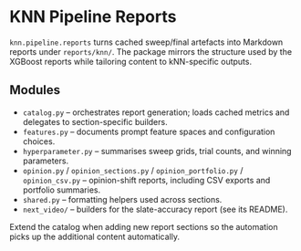 # KNN Pipeline Reports

`knn.pipeline.reports` turns cached sweep/final artefacts into Markdown reports
under `reports/knn/`. The package mirrors the structure used by the XGBoost
reports while tailoring content to kNN-specific outputs.

## Modules

- `catalog.py` – orchestrates report generation; loads cached metrics and
  delegates to section-specific builders.
- `features.py` – documents prompt feature spaces and configuration choices.
- `hyperparameter.py` – summarises sweep grids, trial counts, and winning
  parameters.
- `opinion.py` / `opinion_sections.py` / `opinion_portfolio.py` /
  `opinion_csv.py` – opinion-shift reports, including CSV exports and portfolio
  summaries.
- `shared.py` – formatting helpers used across sections.
- `next_video/` – builders for the slate-accuracy report (see its README).

Extend the catalog when adding new report sections so the automation picks up
the additional content automatically.
